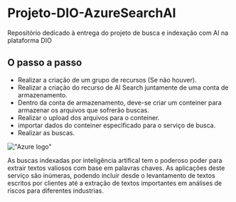 # Projeto-DIO-AzureSearchAI
Repositório dedicado à entrega do projeto de busca e indexação com AI na plataforma DIO

## O passo a passo
- Realizar a criação de um grupo de recursos (Se não houver).
- Realizar a criação do recurso de AI Search juntamente de uma conta de armazenamento.
- Dentro da conta de armazenamento, deve-se criar um conteiner para armazenar os arquivos que sofrerão buscas.
- Realizar o upload dos arquivos para o conteiner.
- importar dados do conteiner especificado para o serviço de busca.
- Realizar as buscas.

!["Azure logo"](https://upload.wikimedia.org/wikipedia/commons/thumb/a/a8/Microsoft_Azure_Logo.svg/2560px-Microsoft_Azure_Logo.svg.png)

As buscas indexadas por inteligência artifical tem o poderoso poder para extrair textos valiosos com base em palavras chaves. 
As aplicações deste serviço são inúmeras, podendo incluir desde o levantamento de textos escritos por clientes até a extração de textos importantes em análises de riscos para diferentes industrias.
